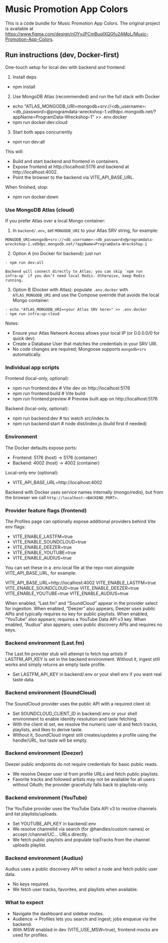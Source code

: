 
  # Music Promotion App Colors

  This is a code bundle for Music Promotion App Colors. The original project is available at https://www.figma.com/design/nOYyJPCmBuqIXQGfu2AMoL/Music-Promotion-App-Colors.

  ## Run instructions (dev, Docker-first)

  One-touch setup for local dev with backend and frontend:

  1) Install deps
  
  - npm install

  2) Use MongoDB Atlas (recommended) and run the full stack with Docker
  
  - echo "ATLAS_MONGODB_URI=mongodb+srv://<db_username>:<db_password>@programdata-wreckshop-1.vd9dpc.mongodb.net/?appName=ProgramData-Wreckshop-1" >> .env.docker
  - npm run docker:dev:cloud

  3) Start both apps concurrently
  
  - npm run dev:all

  This will:
  - Build and start backend and frontend in containers.
  - Expose frontend at http://localhost:5176 and backend at http://localhost:4002.
  - Point the browser to the backend via VITE_API_BASE_URL.

  When finished, stop:
  
  - npm run docker:down

  ### Use MongoDB Atlas (cloud)

  If you prefer Atlas over a local Mongo container:

  1) In `backend/.env`, set `MONGODB_URI` to your Atlas SRV string, for example:
     
    MONGODB_URI=mongodb+srv://<db_username>:<db_password>@programdata-wreckshop-1.vd9dpc.mongodb.net/?appName=ProgramData-Wreckshop-1

  2) Option A (no Docker for backend): just run
     
    - npm run dev:all

    Backend will connect directly to Atlas; you can skip `npm run infra:up` if you don’t need local Redis. Otherwise, keep Redis running.

  3) Option B (Docker with Atlas): populate `.env.docker` with `ATLAS_MONGODB_URI` and use the Compose override that avoids the local Mongo container:
     
    - echo "ATLAS_MONGODB_URI=<your Atlas SRV here>" >> .env.docker
    - npm run infra:up:cloud

  Notes:
  - Ensure your Atlas Network Access allows your local IP (or 0.0.0.0/0 for quick dev).
  - Create a Database User that matches the credentials in your SRV URI.
  - No code changes are required; Mongoose supports `mongodb+srv` automatically.

  ### Individual app scripts
  
  Frontend (local-only, optional):
  - npm run frontend:dev     # Vite dev on http://localhost:5176
  - npm run frontend:build   # Vite build
  - npm run frontend:preview # Preview built app on http://localhost:5176

  Backend (local-only, optional):
  - npm run backend:dev      # tsx watch src/index.ts
  - npm run backend:start    # node dist/index.js (build first if needed)

  ### Environment
  
  The Docker defaults expose ports:
  - Frontend: 5176 (host) → 5176 (container)
  - Backend:  4002 (host) → 4002 (container)

  Local-only env (optional):
  - VITE_API_BASE_URL=http://localhost:4002
  
  Backend with Docker uses service names internally (mongo/redis), but from the browser we call `http://localhost:<BACKEND_PORT>`.

  ### Provider feature flags (frontend)
  The Profiles page can optionally expose additional providers behind Vite env flags:
  - VITE_ENABLE_LASTFM=true
  - VITE_ENABLE_SOUNDCLOUD=true
  - VITE_ENABLE_DEEZER=true
  - VITE_ENABLE_YOUTUBE=true
  - VITE_ENABLE_AUDIUS=true

  You can set these in a .env.local file at the repo root alongside VITE_API_BASE_URL, for example:

  VITE_API_BASE_URL=http://localhost:4002
  VITE_ENABLE_LASTFM=true
  VITE_ENABLE_SOUNDCLOUD=true
  VITE_ENABLE_DEEZER=true
  VITE_ENABLE_YOUTUBE=true
  VITE_ENABLE_AUDIUS=true

  When enabled, “Last.fm” and “SoundCloud” appear in the provider select for ingestion.
  When enabled, “Deezer” also appears; Deezer uses public APIs and typically requires no key for public playlists.
  When enabled, “YouTube” also appears; requires a YouTube Data API v3 key.
  When enabled, “Audius” also appears; uses public discovery APIs and requires no keys.

  ### Backend environment (Last.fm)
  The Last.fm provider stub will attempt to fetch top artists if LASTFM_API_KEY is set in the backend environment. Without it, ingest still works and simply returns an empty taste profile.
  - Set LASTFM_API_KEY in backend/.env or your shell env if you want real taste data.

  ### Backend environment (SoundCloud)
  The SoundCloud provider uses the public API with a required client id:
  - Set SOUNDCLOUD_CLIENT_ID in backend/.env or your shell environment to enable identity resolution and taste fetching.
  - With the client id set, we resolve the numeric user id and fetch tracks, playlists, and likes to derive taste.
  - Without it, SoundCloud ingest still creates/updates a profile using the handle/URL, but taste will be empty.

  ### Backend environment (Deezer)
  Deezer public endpoints do not require credentials for basic public reads.
  - We resolve Deezer user id from profile URLs and fetch public playlists.
  - Favorite tracks and followed artists may not be available for all users without OAuth; the provider gracefully falls back to playlists-only.

  ### Backend environment (YouTube)
  The YouTube provider uses the YouTube Data API v3 to resolve channels and list playlists/uploads.
  - Set YOUTUBE_API_KEY in backend/.env
  - We resolve channelId via search (for @handles/custom names) or accept /channel/UC... URLs directly.
  - We fetch public playlists and populate topTracks from the channel uploads playlist.

  ### Backend environment (Audius)
  Audius uses a public discovery API to select a node and fetch public user data.
  - No keys required.
  - We fetch user tracks, favorites, and playlists when available.

  ### What to expect
  - Navigate the dashboard and sidebar routes.
  - Audience → Profiles lets you search and ingest; jobs enqueue via the backend.
  - With MSW enabled in dev (VITE_USE_MSW=true), frontend mocks are used for profiles.
  